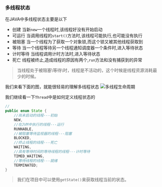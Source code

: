 ### 多线程状态
在JAVA中多线程状态主要是以下
- 创建
	当新`new`一个线程时,该线程好没有开始启动
- 可运行
	当调用线程的`start()`方法时,该线程可能执行,也可能没有执行
- 被阻塞
	当一个线程为了获取一个对象锁,而这个锁又被其他线程获取到
- 等待
	当一个线程等待另一个线程通知调度器一个条件时,进入等待状态
- 计时等待
	当线程调用计时方法时,进入等待状态
- 死亡
	线程被终止,造成线程的原因有两个,`run`方法和没有捕获到的异常
> 当线程处于被阻塞\等待\\时，线程是不活动的，这个时候是线程资源消耗最少的时候。

我们来看下面的图，就能很轻易的理解多线程状态
![多线程生命周期](C:\Users\Administrator\Desktop\文档图片文件夹\Java基础\多线程\线程状态图.png)

我们继续看一下`Thread`中是如何定义线程状态的
```java
//
public enum State {
    //尚未启动的线程---初始
    NEW,
    //在JVM中执行的线程---运行
    RUNNABLE,
    //被阻塞等待监视器的线程---阻塞
    BLOCKED,
    //终止线程的线程---死亡
    WAITING,
    //具有等待时间的等待线程的线程---计时等待
    TIMED_WAITING,
    //等待线程的线程---就绪
    TERMINATED;
}
```
> 我们在项目中可以使用`getState()`来获取线程当前的状态。

